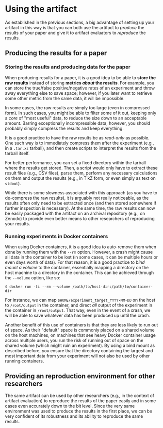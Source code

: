 # Using the artifact
As established in the previous sections, a big advantage of setting up your artifact in this way is
that you can both use the artifact to _produce_ the results of your paper and give it to artifact
evaluators to _reproduce_ the results.

## Producing the results for a paper
### Storing the results and producing data for the paper
When producing results for a paper, it is a good idea to be able to **store the raw results**
instead of storing **metrics _about_ the results**. For example, you can store the true/false
positive/negative rates of an experiment and throw away everything else to save space; however, if
you later want to retrieve some other metric from the same data, it will be impossible.

In some cases, the raw results are simply too large (even in compressed form). In such cases, you
might be able to filter some of it out, keeping only a _core_ of "most useful" data, to reduce the
size down to an acceptable amount. Barring exceptionally incompressible data, however, you should
probably simply compress the results and keep everything.

It is a good practice to have the raw results be as _read-only_ as possible. One such way is to
immediately compress them after the experiment (e.g., in a `.tar.xz` tarball), and then create
scripts to interpret the results from the tarball itself.

For better performance, you can set a fixed directory within the tarball where the results get
stored. Then, a script would only have to extract these result files (e.g., CSV files), parse them,
perform any necessary calculations on them and output the results (e.g., in TikZ form, or even
simply as text on `stdout`).

While there is some slowness associated with this approach (as you have to de-compress the raw
results), it is arguably not really noticeable, as the results often only need to be extracted once
(and then stored somewhere if further inspection is necessary). At the same time, the raw results
can now be easily packaged with the artifact on an archival repository (e.g., on Zenodo) to provide
even better means to other researchers of reproducing your results.

### Running experiments in Docker containers
When using Docker containers, it is a good idea to auto-remove them when done by running them with
the `--rm` option. However, a crash might cause all data in the container to be lost (in some
cases, it can be multiple hours or even days worth of data). For that reason, it is a good practice
to _bind mount a volume_ to the container, essentially mapping a directory on the host
machine to a directory in the container. This can be achieved through the `--volume` option, like
so:
```console
$ docker run -ti --rm --volume /path/to/host-dir:/path/to/container-dir
```

For instance, we can map `$HOME/experiment_target_YYYY-MM-DD` on the host to `/root/output` in the
container, and direct _all_ output of the experiment in the container in `/root/output`. That way,
even in the event of a crash, we will be able to save whatever data has been produced up until the
crash.

Another benefit of this use of containers is that they are less likely to run out of space. As
their "default" space is commonly placed on a shared volume on the host machines, on machines that
see heavy Docker container usage across multiple users, you run the risk of running out of space on
the shared volume (which might ruin an experiment). By using a bind mount as described before, you
ensure that the directory containing the largest and most important data from your experiment will
not also be used by other running containers.


## Providing an reproduction environment for other researchers
The same artifact can be used by other researchers (e.g., in the context of artifact evaluation) to
reproduce the results of the paper easily and in some cases even accurately down to the bit level.
Since the very same environment was used to produce the results in the first place, we can be very
confident of its robustness and its ability to reproduce the same results.

